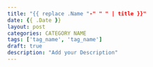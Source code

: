 ```yaml
---
title: "{{ replace .Name "-" " " | title }}"
date: {{ .Date }}
layout: post
categories: CATEGORY NAME
tags: ['tag_name', 'tag_name']
draft: true
description: "Add your Description"
---
```


